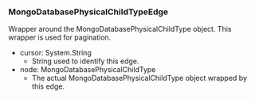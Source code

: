 ### MongoDatabasePhysicalChildTypeEdge
Wrapper around the MongoDatabasePhysicalChildType object. This wrapper is used for pagination.

- cursor: System.String
  - String used to identify this edge.
- node: MongoDatabasePhysicalChildType
  - The actual MongoDatabasePhysicalChildType object wrapped by this edge.
